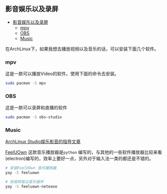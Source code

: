 ## 影音娱乐以及录屏

<!--ts-->
   * [影音娱乐以及录屏](#影音娱乐以及录屏)
      * [mpv](#mpv)
      * [OBS](#obs)
      * [Music](#music)
<!--te-->

在ArchLinux下，如果我想去播放视频以及音乐的话，可以安装下面几个软件。

### mpv

这是一款可以播放Video的软件。使用下面的命令去安装。

```bash
sudo pacman -S mpv
```

### OBS

这是一款可以录屏和直播的软件

```bash
sudo pacman -S obs-studio
```

### Music

[ArchLinux Studio娱乐影音的指导文章](https://archlinuxstudio.github.io/ArchLinuxTutorial/#/play&office/media)

[FeelUOwn](https://github.com/feeluown/FeelUOwn) 这款音乐播放器是`python` 编写的，与其他的一些软件播放器比较来看(electron)编写的，效率上要好一点，另外对于输入法一类的都还是不错的。

```bash
# 安装FeelUOwn 音乐播放器
yay -S feeluown

# 安装网易云音乐插件
yay -S feeluown-netease
```
